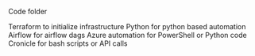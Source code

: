 Code folder

Terraform to initialize infrastructure
Python for python based automation
Airflow for airflow dags
Azure automation for PowerShell or Python code
Cronicle for bash scripts or API calls
